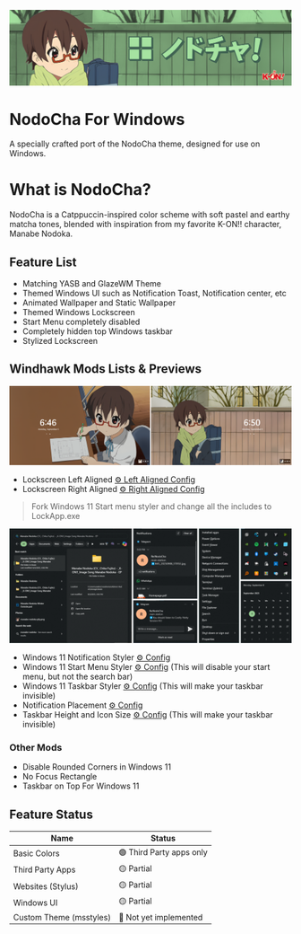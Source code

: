 ![Banner](./Images/Banner.png)
# NodoCha For Windows
A specially crafted port of the NodoCha theme, designed for use on Windows.

# What is NodoCha?
NodoCha is a Catppuccin-inspired color scheme with soft pastel and earthy matcha tones, blended with inspiration from my favorite K-ON!! character, Manabe Nodoka.

## Feature List
- Matching YASB and GlazeWM Theme
- Themed Windows UI such as Notification Toast, Notification center, etc
- Animated Wallpaper and Static Wallpaper
- Themed Windows Lockscreen
- Start Menu completely disabled
- Completely hidden top Windows taskbar
- Stylized Lockscreen

## Windhawk Mods Lists & Previews
![Lockscreen](./Mod%20Previews/Lockscreens.png)
- Lockscreen Left Aligned [⚙️ Left Aligned Config](./Mods/Lockscreen-left.txt)
- Lockscreen Right Aligned [⚙️ Right Aligned Config](./Mods/Lockscreen-right.txt)
> Fork Windows 11 Start menu styler and change all the includes to LockApp.exe

![Windhawk mods](./Mod%20Previews/mods-banner.png)
- Windows 11 Notification Styler [⚙️ Config](./Mods/notification.txt)
- Windows 11 Start Menu Styler [⚙️ Config](./Mods/start.txt) (This will disable your start menu, but not the search bar)
- Windows 11 Taskbar Styler [⚙️ Config](./Mods/taskbar.txt) (This will make your taskbar invisible)
- Notification Placement [⚙️ Config](./Mods/placement.txt)
- Taskbar Height and Icon Size [⚙️ Config](./Mods/taskbariconsize.txt) (This will make your taskbar invisible)

### Other Mods
- Disable Rounded Corners in Windows 11
- No Focus Rectangle
- Taskbar on Top For Windows 11

## Feature Status
| Name                      | Status                        |
|---------------------------|-------------------------------|
| Basic Colors              |🟢 Third Party apps only       |
| Third Party Apps          |🟡 Partial                     |
| Websites (Stylus)         |🟡 Partial                     |
| Windows UI                |🟡 Partial                     |
| Custom Theme (msstyles)   |🔴 Not yet implemented         |